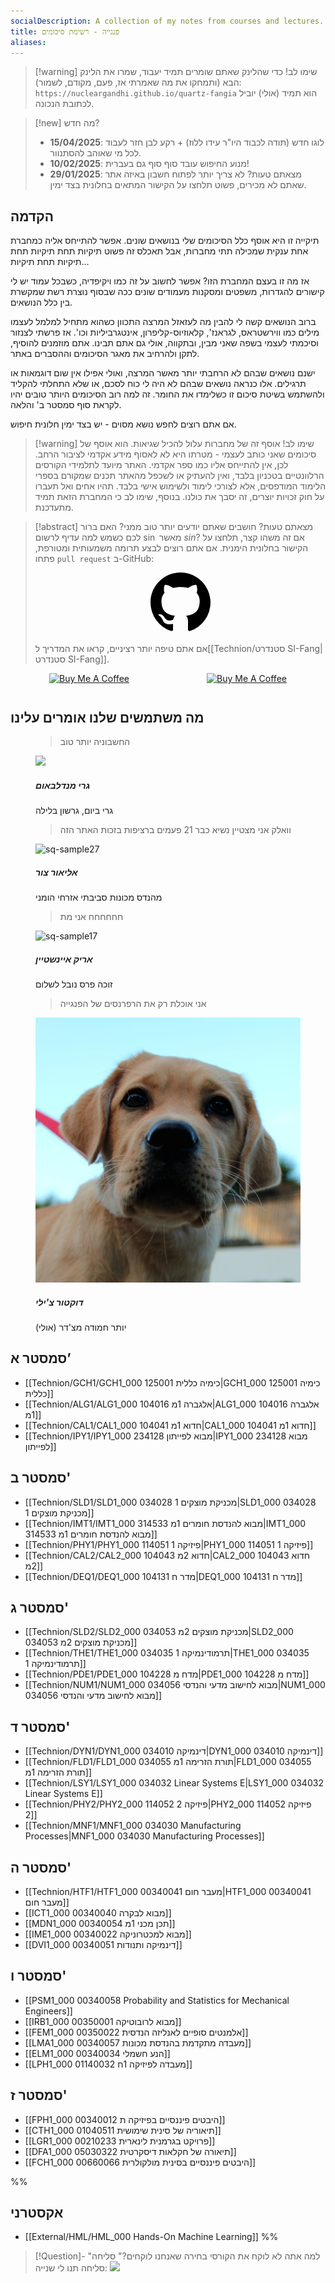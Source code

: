 ```yaml
---
socialDescription: A collection of my notes from courses and lectures.
title: פנגייה - רשימת סיכומים
aliases:
---
```


> [!warning] שימו לב!
> כדי שהלינק שאתם שומרים תמיד יעבוד, שמרו את הלינק הבא (ותמחקו את מה שאמרתי אז, פעם, מקודם, לשמור):
 >`https://nucleargandhi.github.io/quartz-fangia`
 >הוא תמיד (אולי) יוביל לכתובת הנכונה.


> [!new] מה חדש?
> - **15/04/2025**: לוגו חדש (תודה לכבוד היו"ר עידו ללוז) + רקע לבן חזר לעבוד לכל מי שאוהב להסתנוור.
> - **10/02/2025**: מנוע החיפוש עובד סוף סוף גם בעברית!
> - **29/01/2025**: מצאתם טעות? לא צריך יותר לפתוח חשבון באיזה אתר שאתם לא מכירים, פשוט תלחצו על הקישור המתאים בחלונית בצד ימין.

## הקדמה
תיקייה זו היא אוסף כלל הסיכומים שלי בנושאים שונים. אפשר להתייחס אליה כמחברת אחת ענקית שמכילה תתי מחברות, אבל תאכלס זה פשוט תיקיות תחת תיקיות תחת תיקיות תחת תיקיות...

אז מה זו בעצם המחברת הזו? אפשר לחשוב על זה כמו ויקיפדיה, כשבכל עמוד יש לי קישורים להגדרות, משפטים ומסקנות מעמודים שונים ככה שבסוף נוצרת רשת שמקשרת בין כלל הנושאים.

ברוב הנושאים קשה לי להבין מה לעזאזל המרצה התכוון כשהוא מתחיל למלמל לעצמו מילים כמו ווירשטראס, לגראנז', קלאוזיוס-קליפרון, אינטגרביליות וכו'. אז פרשתי לצנזור וסיכמתי לעצמי בשפה שאני מבין, ובתקווה, אולי גם אתם תבינו.
אתם מוזמנים להוסיף, לתקן ולהרחיב את מאגר הסיכומים וההסברים באתר.

ישנם נושאים שבהם לא הרחבתי יותר מאשר המרצה, ואולי אפילו אין שום דוגמאות או תרגילים. אלו כנראה נושאים שבהם לא היה לי כוח לסכם, או שלא התחלתי להקליד ולהשתמש בשיטת סיכום זו כשלימדו את החומר. זה למה רוב הסיכומים היותר טובים יהיו לקראת סוף סמסטר ב' והלאה.

אם אתם רוצים לחפש נושא מסוים - יש בצד ימין חלונית חיפוש.


> [!warning] שימו לב!
> אוסף זה של מחברות עלול להכיל שגיאות. הוא אוסף של סיכומים שאני כותב לעצמי - מטרתו היא לא לאסוף מידע אקדמי לציבור הרחב. לכן, אין להתייחס אליו כמו ספר אקדמי.
> האתר מיועד לתלמידי הקורסים הרלוונטיים בטכניון בלבד, ואין להעתיק או לשכפל מהאתר תכנים שמקורם בספרי הלימוד המודפסים, אלא לצורכי לימוד ולשימוש אישי בלבד. תהיו אחים ואל תעברו על חוק זכויות יוצרים, זה יסבך את כולנו.
> בנוסף, שימו לב כי המחברת הזאת תמיד מתעדכנת.


>[!abstract] מצאתם טעות? חושבים שאתם יודעים יותר טוב ממני?
>האם ברור לכם כשמש למה עדיף לרשום $\sin$ מאשר $sin$?
>אם זה משהו קצר, תלחצו על הקישור בחלונית הימנית. אם אתם רוצים לבצע תרומה משמעותית ומטורפת, פתחו `pull request` ב-GitHub:
><div align="center"><a href="https://github.com/NuclearGandhi/technion_second_brain" target="_blank" rel="noopener noreferrer" class="geo"><svg aria-hidden="true" height="96" viewBox="0 0 16 16" version="1.1" width="96" data-view-component="true" class="octicon octicon-mark-github"><path d="M8 0c4.42 0 8 3.58 8 8a8.013 8.013 0 0 1-5.45 7.59c-.4.08-.55-.17-.55-.38 0-.27.01-1.13.01-2.2 0-.75-.25-1.23-.54-1.48 1.78-.2 3.65-.88 3.65-3.95 0-.88-.31-1.59-.82-2.15.08-.2.36-1.02-.08-2.12 0 0-.67-.22-2.2.82-.64-.18-1.32-.27-2-.27-.68 0-1.36.09-2 .27-1.53-1.03-2.2-.82-2.2-.82-.44 1.1-.16 1.92-.08 2.12-.51.56-.82 1.28-.82 2.15 0 3.06 1.86 3.75 3.64 3.95-.23.2-.44.55-.51 1.07-.46.21-1.61.55-2.33-.66-.15-.24-.6-.83-1.23-.82-.67.01-.27.38.01.53.34.19.73.9.82 1.13.16.45.68 1.31 2.69.94 0 .67.01 1.3.01 1.49 0 .21-.15.45-.55.38A7.995 7.995 0 0 1 0 8c0-4.42 3.58-8 8-8Z"></path></svg></a></div>
>
>אם אתם טיפה יותר רציניים, קראו את המדריך ל[[Technion/סטנדרט SI-Fang|סטנדרט SI-Fang]].


<div style="display: flex; justify-content: space-around;flex-wrap: wrap;">
<a style=" margin-bottom: 12px;" href="https://www.youtube.com/watch?v=2qBlE2-WL60" target="_blank"><img src="https://i.imgur.com/uZoPgYz.png" alt="Buy Me A Coffee" style="height: 60px !important;width: 217px !important;" ></a>
<a href="https://www.youtube.com/watch?v=2qBlE2-WL60" target="_blank"><img src="https://cdn.buymeacoffee.com/buttons/v2/default-violet.png" alt="Buy Me A Coffee" style="height: 60px !important;width: 217px !important;" ></a>
</div>

## מה משתמשים שלנו אומרים עלינו

<div  class="testimonials">
<figure class="testi">
<blockquote>החשבוניה יותר טוב
<div class="arrow"></div>
</blockquote>
<img src="https://www.mofa.co.il/_Uploads/dbsArticles/g2(4).jpg"/>
<div class="author">
<h5>גרי מנדלבאום</h5><span>גרי ביום, גרשון בלילה</span>
</div>
</figure>
<figure class="testi">
<blockquote>וואלק אני מצטיין נשיא כבר 21 פעמים ברציפות בזכות האתר הזה
<div class="arrow"></div>
</blockquote>
<img src="https://files.elfsightcdn.com/f7e9a9de-578a-404d-9755-29717c16030a/fc054c73-8c47-427c-b6b1-2137156a4ac4.jpg" alt="sq-sample27" />
<div class="author">
<h5>אליאור צור</h5><span>מהנדס מכונות סביבתי אזרחי הומני</span>
</div>
</figure>
<figure class="testi">
<blockquote>חחחחחח אני מת
<div class="arrow"></div>
</blockquote>
<img src="https://hips.hearstapps.com/hmg-prod/images/gettyimages-3091504.jpg" alt="sq-sample17" />
<div class="author">
<h5>אריק איינשטיין</h5><span>זוכה פרס נובל לשלום</span>
</div>
</figure>
</figure>
<figure class="testi">
<blockquote>אני אוכלת רק את הרפרנסים של הפנגייה
<div class="arrow"></div>
</blockquote>
<img src="/general_pics/IMG-20241216-WA0001.jpg" alt="sq-sample18" />
<div class="author">
<h5>דוקטור צ'ילי</h5><span>יותר חמודה מצ'דר (אולי)</span>
</div>
</figure>
</div>



## סמסטר א’
- [[Technion/GCH1/GCH1_000 125001 כימיה כללית|GCH1_000 125001 כימיה כללית]]
- [[Technion/ALG1/ALG1_000 104016 אלגברה 1מ|ALG1_000 104016 אלגברה 1מ]]
- [[Technion/CAL1/CAL1_000 104041 חדוא 1מ|CAL1_000 104041 חדוא 1מ]]
- [[Technion/IPY1/IPY1_000 234128 מבוא לפייתון|IPY1_000 234128 מבוא לפייתון]]

## סמסטר ב'
- [[Technion/SLD1/SLD1_000 034028 מכניקת מוצקים 1|SLD1_000 034028 מכניקת מוצקים 1]]
- [[Technion/IMT1/IMT1_000 314533 מבוא להנדסת חומרים 1מ|IMT1_000 314533 מבוא להנדסת חומרים 1מ]]
- [[Technion/PHY1/PHY1_000 114051 פיזיקה 1|PHY1_000 114051 פיזיקה 1]]
- [[Technion/CAL2/CAL2_000 104043 חדוא 2מ|CAL2_000 104043 חדוא 2מ]]
- [[Technion/DEQ1/DEQ1_000 104131 מדר ח|DEQ1_000 104131 מדר ח]]

## סמסטר ג'
- [[Technion/SLD2/SLD2_000 034053 מכניקת מוצקים 2מ|SLD2_000 034053 מכניקת מוצקים 2מ]]
- [[Technion/THE1/THE1_000 034035 תרמודינמיקה 1|THE1_000 034035 תרמודינמיקה 1]]
- [[Technion/PDE1/PDE1_000 104228 מדח מ|PDE1_000 104228 מדח מ]]
- [[Technion/NUM1/NUM1_000 034056 מבוא לחישוב מדעי והנדסי|NUM1_000 034056 מבוא לחישוב מדעי והנדסי]]

## סמסטר ד'
- [[Technion/DYN1/DYN1_000 034010 דינמיקה|DYN1_000 034010 דינמיקה]]
- [[Technion/FLD1/FLD1_000 034055 תורת הזרימה 1מ|FLD1_000 034055 תורת הזרימה 1מ]]
- [[Technion/LSY1/LSY1_000 034032 Linear Systems E|LSY1_000 034032 Linear Systems E]]
- [[Technion/PHY2/PHY2_000 114052 פיזיקה 2|PHY2_000 114052 פיזיקה 2]]
- [[Technion/MNF1/MNF1_000 034030 Manufacturing Processes|MNF1_000 034030 Manufacturing Processes]]

## סמסטר ה'

- [[Technion/HTF1/HTF1_000 00340041 מעבר חום|HTF1_000 00340041 מעבר חום]]
- [[ICT1_000 00340040 מבוא לבקרה]]
- [[MDN1_000 00340054 תכן מכני 1מ]]
- [[IME1_000 00340022 מבוא למכטרוניקה]]
- [[DVI1_000 00340051 דינמיקה ותנודות]]

## סמסטר ו'

- [[PSM1_000 00340058 Probability and Statistics for Mechanical Engineers]]
- [[IRB1_000 00350001 מבוא לרובוטיקה]]
- [[FEM1_000 00350022 אלמנטים סופיים לאנליזה הנדסית]]
- [[LMA1_000 00340057 מעבדה מתקדמת בהנדסת מכונות]]
- [[ELM1_000 00340034 הנע חשמלי]]
- [[LPH1_000 01140032 מעבדה לפיזיקה 1ח]]

## סמסטר ז'
- [[FPH1_000 היבטים פיננסיים בפיזיקה ת 00340012]]
- [[CTH1_000 תיאוריה של סינית שימושית 01040511]]
- [[LGR1_000 00210233 פרויקט בגרמנית לינארית]]
- [[DFA1_000 05030322 תיאורה של חקלאות דיסקרטית]]
- [[FCH1_000 00660066 היבטים פיננסיים בסינית מולקולרית]]



%%
## אקסטרני
- [[External/HML/HML_000 Hands-On Machine Learning]]
%%

>[!Question]- "למה אתה לא לוקח את הקורסי בחירה שאנחנו לוקחים?"
>סליחה סליחה תנו לי שנייה:
 ![](https://i.makeagif.com/media/7-09-2015/V_Abzw.gif)
 